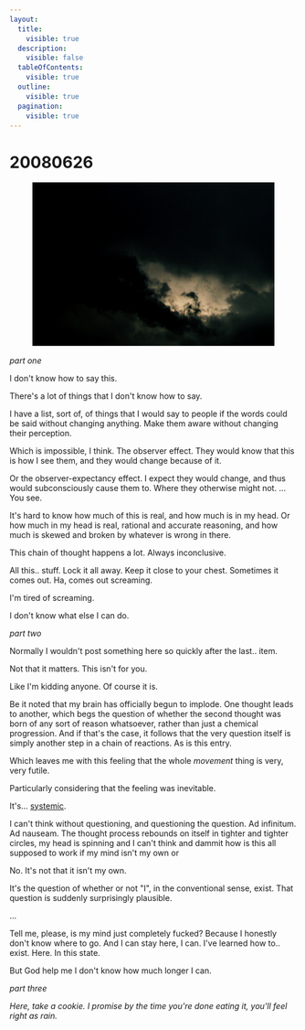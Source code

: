 ```yaml
---
layout:
  title:
    visible: true
  description:
    visible: false
  tableOfContents:
    visible: true
  outline:
    visible: true
  pagination:
    visible: true
---
```


# 20080626

<figure><img src="../../.gitbook/assets/16.jpg" alt=""><figcaption></figcaption></figure>

_part one_

I don't know how to say this.

There's a lot of things that I don't know how to say.

I have a list, sort of, of things that I would say to people if the words could be said without changing anything. Make them aware without changing their perception.

Which is impossible, I think. The observer effect. They would know that this is how I see them, and they would change because of it.

Or the observer-expectancy effect. I expect they would change, and thus would subconsciously cause them to. Where they otherwise might not. ... You see.

It's hard to know how much of this is real, and how much is in my head. Or how much in my head is real, rational and accurate reasoning, and how much is skewed and broken by whatever is wrong in there.

This chain of thought happens a lot. Always inconclusive.

All this.. stuff. Lock it all away. Keep it close to your chest. Sometimes it comes out. Ha, comes out screaming.

I'm tired of screaming.

I don't know what else I can do.

_part two_

Normally I wouldn't post something here so quickly after the last.. item.

Not that it matters. This isn't for you.

Like I'm kidding anyone. Of course it is.

Be it noted that my brain has officially begun to implode. One thought leads to another, which begs the question of whether the second thought was born of any sort of reason whatsoever, rather than just a chemical progression. And if that's the case, it follows that the very question itself is simply another step in a chain of reactions. As is this entry.

Which leaves me with this feeling that the whole _movement_ thing is very, very futile.

Particularly considering that the feeling was inevitable.

It's... [systemic](24.md).

I can't think without questioning, and questioning the question. Ad infinitum. Ad nauseam. The thought process rebounds on itself in tighter and tighter circles, my head is spinning and I can't think and dammit how is this all supposed to work if my mind isn't my own or

No. It's not that it isn't my own.

It's the question of whether or not "I", in the conventional sense, exist. That question is suddenly surprisingly plausible.

...

Tell me, please, is my mind just completely fucked? Because I honestly don't know where to go. And I can stay here, I can. I've learned how to.. exist. Here. In this state.

But God help me I don't know how much longer I can.

_part three_

_Here, take a cookie. I promise by the time you're done eating it, you'll feel right as rain._
